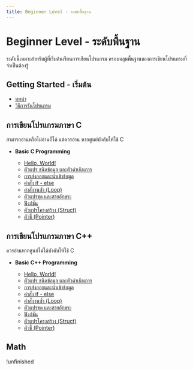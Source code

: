 ```yaml
---
title: Beginner Level - ระดับพื้นฐาน
---
```


# Beginner Level - ระดับพื้นฐาน

ระดับนี้เหมาะสำหรับผู้ที่เริ่มต้นเรียนการเขียนโปรแกรม ครอบคลุมพื้นฐานของการเขียนโปรแกรมที่จำเป็นต้องรู้

## Getting Started - เริ่มต้น

- [บทนำ](../beginner/index.md)
- [วิธีการรันโปรแกรม](../beginner/run-code.md)

## การเขียนโปรแกรมภาษา C

สามารถอ่านหรือไม่อ่านก็ได้ แต่ควรอ่าน หากศูนย์บังคับให้ใช้ C

<div class="grid cards" markdown>

- **Basic C Programming**

    - [Hello, World!](../beginner/c/hello-world.md)
    - [ตัวแปร ชนิดข้อมูล และตัวดำเนินการ](../beginner/c/variable.md)
    - [การส่งออกและนำเข้าข้อมูล](../beginner/c/input-output.md)
    - [คำสั่ง if - else](../beginner/c/if-else.md)
    - [คำสั่งวนซ้ำ (Loop)](../beginner/c/loops.md)
    - [ตัวแปรชุด และสายอักขระ](../beginner/c/array.md)
    - [ฟังก์ชัน](../beginner/c/function.md)
    - [ตัวแปรโครงสร้าง (Struct)](../beginner/c/struct.md)
    - [ตัวชี้ (Pointer)](../beginner/c/pointer.md)

</div>

## การเขียนโปรแกรมภาษา C++

ควรอ่านหากศูนย์ไม่ได้บังคับให้ใช้ C

<div class="grid cards" markdown>

- **Basic C++ Programming**

    - [Hello, World!](../beginner/cpp/hello-world.md)
    - [ตัวแปร ชนิดข้อมูล และตัวดำเนินการ](../beginner/cpp/variable.md)
    - [การส่งออกและนำเข้าข้อมูล](../beginner/cpp/input-output.md)
    - [คำสั่ง if - else](../beginner/cpp/if-else.md)
    - [คำสั่งวนซ้ำ (Loop)](../beginner/cpp/loops.md)
    - [ตัวแปรชุด และสายอักขระ](../beginner/cpp/array.md)
    - [ฟังก์ชัน](../beginner/cpp/function.md)
    - [ตัวแปรโครงสร้าง (Struct)](../beginner/cpp/struct.md)
    - [ตัวชี้ (Pointer)](../beginner/cpp/pointer.md)

</div>

## Math

!unfinished
